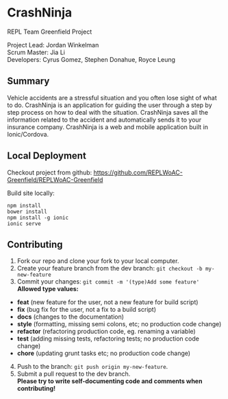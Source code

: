 # CrashNinja

REPL Team Greenfield Project

Project Lead: Jordan Winkelman  
Scrum Master: Jia Li  
Developers: Cyrus Gomez, Stephen Donahue, Royce Leung  

## Summary

Vehicle accidents are a stressful situation and you often lose sight of what to do. CrashNinja is an application for guiding the user through a step by step process on how to deal with the situation. CrashNinja saves all the information related to the accident and automatically sends it to your insurance company. CrashNinja is a web and mobile application built in Ionic/Cordova. 


## Local Deployment
Checkout project from github: https://github.com/REPLWoAC-Greenfield/REPLWoAC-Greenfield

Build site locally:

```
npm install
bower install
npm install -g ionic
ionic serve
```

## Contributing

1. Fork our repo and clone your fork to your local computer.
2. Create your feature branch from the dev branch: `git checkout -b my-new-feature`
3. Commit your changes: `git commit -m '(type)Add some feature'`  
  __Allowed type values:__
  - **feat** (new feature for the user, not a new feature for build script)
  - **fix** (bug fix for the user, not a fix to a build script)
  - **docs** (changes to the documentation)
  - **style** (formatting, missing semi colons, etc; no production code change)
  - **refactor** (refactoring production code, eg. renaming a variable)
  - **test** (adding missing tests, refactoring tests; no production code change)
  - **chore** (updating grunt tasks etc; no production code change)
4. Push to the branch: `git push origin my-new-feature`.  
5. Submit a pull request to the dev branch.  
__Please try to write self-documenting code and comments when contributing!__



